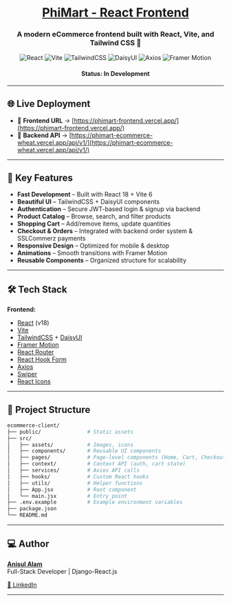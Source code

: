 <h1 align="center">
  <a href="https://phimart-frontend.vercel.app/"> PhiMart - React Frontend </a>
</h1>

<h3 align="center">A modern eCommerce frontend built with React, Vite, and Tailwind CSS 🚀</h3>

<p align="center">
  <img src="https://img.shields.io/badge/React-18.3.1-blue" alt="React" />
  <img src="https://img.shields.io/badge/Vite-6.0.3-purple" alt="Vite" />
  <img src="https://img.shields.io/badge/TailwindCSS-4.1.10-38B2AC" alt="TailwindCSS" />
  <img src="https://img.shields.io/badge/DaisyUI-5.0.43-pink" alt="DaisyUI" />
  <img src="https://img.shields.io/badge/Axios-1.10.0-orange" alt="Axios" />
  <img src="https://img.shields.io/badge/FramerMotion-12.23.12-yellow" alt="Framer Motion" />
</p>

<h4 align="center"> 
	 Status: In Development
</h4>

---

## 🌐 Live Deployment

- 🔗 **Frontend URL** → [https://phimart-frontend.vercel.app/](https://phimart-frontend.vercel.app/)  
- 🔗 **Backend API** → [https://phimart-ecommerce-wheat.vercel.app/api/v1/](https://phimart-ecommerce-wheat.vercel.app/api/v1/)  

---

## 🚀 Key Features

- **Fast Development** – Built with React 18 + Vite 6  
- **Beautiful UI** – TailwindCSS + DaisyUI components  
- **Authentication** – Secure JWT-based login & signup via backend  
- **Product Catalog** – Browse, search, and filter products  
- **Shopping Cart** – Add/remove items, update quantities  
- **Checkout & Orders** – Integrated with backend order system & SSLCommerz payments  
- **Responsive Design** – Optimized for mobile & desktop  
- **Animations** – Smooth transitions with Framer Motion  
- **Reusable Components** – Organized structure for scalability  

---

## 🛠️ Tech Stack

**Frontend:**  
- [React](https://react.dev/) (v18)  
- [Vite](https://vitejs.dev/)  
- [TailwindCSS](https://tailwindcss.com/) + [DaisyUI](https://daisyui.com/)  
- [Framer Motion](https://www.framer.com/motion/)  
- [React Router](https://reactrouter.com/)  
- [React Hook Form](https://react-hook-form.com/)  
- [Axios](https://axios-http.com/)  
- [Swiper](https://swiperjs.com/)  
- [React Icons](https://react-icons.github.io/react-icons/)  

---

## 📂 Project Structure

```bash
ecommerce-client/
├── public/               # Static assets
├── src/
│   ├── assets/           # Images, icons
│   ├── components/       # Reusable UI components
│   ├── pages/            # Page-level components (Home, Cart, Checkout, etc.)
│   ├── context/          # Context API (auth, cart state)
│   ├── services/         # Axios API calls
│   ├── hooks/            # Custom React hooks
│   ├── utils/            # Helper functions
│   ├── App.jsx           # Root component
│   └── main.jsx          # Entry point
├── .env.example          # Example environment variables
├── package.json
└── README.md
```

---

## 💻 Author

[**Anisul Alam**](https://github.com/anis191)  
Full-Stack Developer | Django-React.js

[🔗 LinkedIn](https://www.linkedin.com/in/anisul-alam-a330042a9/)

---
